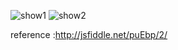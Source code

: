 ![show1](https://user-images.githubusercontent.com/83461883/170833747-5f6b6224-8f57-487c-837d-6a877ad8b4c1.jpg)
![show2](https://user-images.githubusercontent.com/83461883/170833749-251e44bf-c3ff-44b0-9646-629ca06361a4.jpg)

reference :http://jsfiddle.net/puEbp/2/
